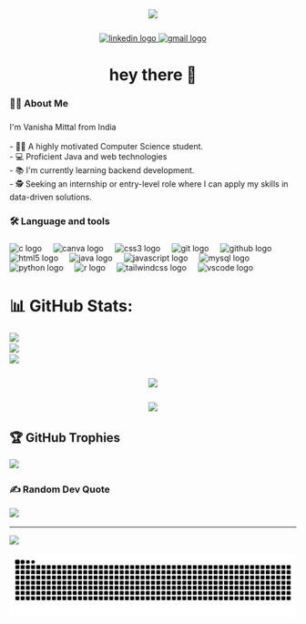 <!-- # 💫 About Me:
👩‍💻 A highly motivated Computer Science student.<br>💻 Proficient Java and web technologies.<br>🌱 Currently learning backend development.<br>🕵️ Seeking an internship or entry-level role where I can apply my skills in data-driven solutions.<br> 


## 🌐 Socials:
[![LinkedIn](https://img.shields.io/badge/LinkedIn-%230077B5.svg?logo=linkedin&logoColor=white)](https://linkedin.com/in/vanisha-mittal-2133b5302) [![email](https://img.shields.io/badge/Email-D14836?logo=gmail&logoColor=white)](mailto:vanishamittal1409@gmail.com) 

# 💻 Tech Stack:
![CSS3](https://img.shields.io/badge/css3-%231572B6.svg?style=for-the-badge&logo=css3&logoColor=white) ![JavaScript](https://img.shields.io/badge/javascript-%23323330.svg?style=for-the-badge&logo=javascript&logoColor=%23F7DF1E) ![HTML5](https://img.shields.io/badge/html5-%23E34F26.svg?style=for-the-badge&logo=html5&logoColor=white) ![Java](https://img.shields.io/badge/java-%23ED8B00.svg?style=for-the-badge&logo=openjdk&logoColor=white) ![R](https://img.shields.io/badge/r-%23276DC3.svg?style=for-the-badge&logo=r&logoColor=white) ![Python](https://img.shields.io/badge/python-3670A0?style=for-the-badge&logo=python&logoColor=ffdd54) ![MySQL](https://img.shields.io/badge/mysql-4479A1.svg?style=for-the-badge&logo=mysql&logoColor=white) ![Canva](https://img.shields.io/badge/Canva-%2300C4CC.svg?style=for-the-badge&logo=Canva&logoColor=white) ![Git](https://img.shields.io/badge/git-%23F05033.svg?style=for-the-badge&logo=git&logoColor=white) ![GitHub](https://img.shields.io/badge/github-%23121011.svg?style=for-the-badge&logo=github&logoColor=white) -->

<div align="center">
  <img height="150" src="https://media4.giphy.com/media/du3J3cXyzhj75IOgvA/200.webp?cid=ecf05e475f7zoc8644trodoo9keuyycj31qwv4w2hyp9hx5u&ep=v1_gifs_search&rid=200.webp&ct=g"  />
</div>

###

<div align="center">
  <a href="https://www.linkedin.com/in/vanisha-mittal-2133b5302/" target="_blank">
    <img src="https://img.shields.io/static/v1?message=LinkedIn&logo=linkedin&label=&color=0077B5&logoColor=white&labelColor=&style=for-the-badge" height="25" alt="linkedin logo"  />
  </a>
  <a href="mailto:vanishamittal1409@gmail.com" target="_blank">
    <img src="https://img.shields.io/static/v1?message=Gmail&logo=gmail&label=&color=D14836&logoColor=white&labelColor=&style=for-the-badge" height="25" alt="gmail logo"  />
  </a>
</div>

###

<h1 align="center">hey there 👋</h1>

###

<h3 align="left">👩‍💻  About Me</h3>

###

<p align="left">I'm Vanisha Mittal from India<br><br>- 👩‍💻 A highly motivated Computer Science student.<br>- 💻 Proficient Java and web technologies<br>- 📚 I'm currently learning backend development.<br>- 🕵️ Seeking an internship or entry-level role where I can apply my skills in data-driven solutions.</p>

###

<h3 align="left">🛠 Language and tools</h3>

###

<div align="left">
  <img src="https://cdn.jsdelivr.net/gh/devicons/devicon/icons/c/c-plain.svg" height="40" alt="c logo"  />
  <img width="12" />
  <img src="https://cdn.jsdelivr.net/gh/devicons/devicon/icons/canva/canva-original.svg" height="40" alt="canva logo"  />
  <img width="12" />
  <img src="https://cdn.jsdelivr.net/gh/devicons/devicon/icons/css3/css3-plain.svg" height="40" alt="css3 logo"  />
  <img width="12" />
  <img src="https://cdn.jsdelivr.net/gh/devicons/devicon/icons/git/git-original.svg" height="40" alt="git logo"  />
  <img width="12" />
  <img src="https://cdn.jsdelivr.net/gh/devicons/devicon/icons/github/github-original.svg" height="40" alt="github logo"  />
  <img width="12" />
  <img src="https://cdn.jsdelivr.net/gh/devicons/devicon/icons/html5/html5-plain.svg" height="40" alt="html5 logo"  />
  <img width="12" />
  <img src="https://cdn.jsdelivr.net/gh/devicons/devicon/icons/java/java-original.svg" height="40" alt="java logo"  />
  <img width="12" />
  <img src="https://cdn.jsdelivr.net/gh/devicons/devicon/icons/javascript/javascript-plain.svg" height="40" alt="javascript logo"  />
  <img width="12" />
  <img src="https://cdn.jsdelivr.net/gh/devicons/devicon/icons/mysql/mysql-original.svg" height="40" alt="mysql logo"  />
  <img width="12" />
  <img src="https://cdn.jsdelivr.net/gh/devicons/devicon/icons/python/python-original.svg" height="40" alt="python logo"  />
  <img width="12" />
  <img src="https://cdn.jsdelivr.net/gh/devicons/devicon/icons/r/r-original.svg" height="40" alt="r logo"  />
  <img width="12" />
  <img src="https://cdn.jsdelivr.net/gh/devicons/devicon/icons/tailwindcss/tailwindcss-original-wordmark.svg" height="40" alt="tailwindcss logo"  />
  <img width="12" />
  <img src="https://cdn.jsdelivr.net/gh/devicons/devicon/icons/vscode/vscode-original.svg" height="40" alt="vscode logo"  />
</div>

###
# 📊 GitHub Stats:
![](https://github-readme-stats.vercel.app/api?username=vanisha-mittal&theme=dark&hide_border=false&include_all_commits=false&count_private=false)<br/>
![](https://nirzak-streak-stats.vercel.app/?user=vanisha-mittal&theme=dark&hide_border=false)<br/>
![](https://github-readme-stats.vercel.app/api/top-langs/?username=vanisha-mittal&theme=dark&hide_border=false&include_all_commits=false&count_private=false&layout=compact)
###

<div align="center">
  <img src="https://profile-counter.glitch.me/vanisha-mittal/count.svg?"  />
</div>

###

<div align="center">
  <img height="200" src="https://media3.giphy.com/media/KGhpQ5NMoWKQurlHwI/giphy.webp?cid=ecf05e475f7zoc8644trodoo9keuyycj31qwv4w2hyp9hx5u&ep=v1_gifs_search&rid=giphy.webp&ct=g"  />
</div>

###

## 🏆 GitHub Trophies
![](https://github-profile-trophy.vercel.app/?username=vanisha-mittal&theme=radical&no-frame=false&no-bg=true&margin-w=4)

### ✍️ Random Dev Quote
![](https://quotes-github-readme.vercel.app/api?type=horizontal&theme=radical)

---
[![](https://visitcount.itsvg.in/api?id=vanisha-mittal&icon=0&color=0)](https://visitcount.itsvg.in)

<!-- Proudly created with GPRM ( https://gprm.itsvg.in ) -->
<picture>
  <source media="(prefers-color-scheme: dark)" srcset="https://raw.githubusercontent.com/vanisha-mittal/vanisha-mittal/output/github-snake-dark.svg" />
  <source media="(prefers-color-scheme: light)" srcset="https://raw.githubusercontent.com/vanisha-mittal/vanisha-mittal/output/github-snake.svg" />
  <img alt="github-snake" src="https://raw.githubusercontent.com/vanisha-mittal/vanisha-mittal/output/github-snake.svg" />
</picture>